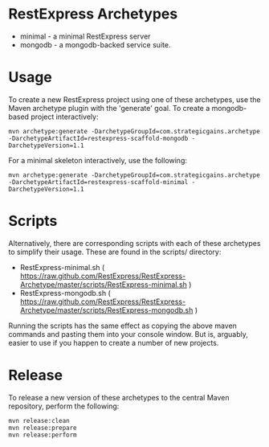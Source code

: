 RestExpress Archetypes
======================

* minimal - a minimal RestExpress server
* mongodb - a mongodb-backed service suite.

Usage
=====
To create a new RestExpress project using one of these archetypes, use the Maven archetype plugin with the 'generate' goal.  To create a mongodb-based project interactively:

```
mvn archetype:generate -DarchetypeGroupId=com.strategicgains.archetype -DarchetypeArtifactId=restexpress-scaffold-mongodb -DarchetypeVersion=1.1
```

For a minimal skeleton interactively, use the following:
```
mvn archetype:generate -DarchetypeGroupId=com.strategicgains.archetype -DarchetypeArtifactId=restexpress-scaffold-minimal -DarchetypeVersion=1.1
```

Scripts
=======
Alternatively, there are corresponding scripts with each of these archetypes to simplify their usage.  These are found in the scripts/ directory:

* RestExpress-minimal.sh ( https://raw.github.com/RestExpress/RestExpress-Archetype/master/scripts/RestExpress-minimal.sh )
* RestExpress-mongodb.sh ( https://raw.github.com/RestExpress/RestExpress-Archetype/master/scripts/RestExpress-mongodb.sh )

Running the scripts has the same effect as copying the above maven commands and pasting them into your console window.  But is, arguably, easier to use if you happen to create a number of new projects.

Release
=======
To release a new version of these archetypes to the central Maven repository, perform the following:
```
mvn release:clean
mvn release:prepare
mvn release:perform
```
